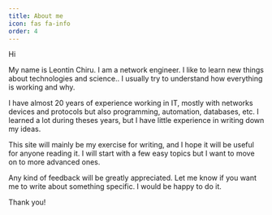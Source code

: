 ```yaml
---
title: About me
icon: fas fa-info
order: 4
---
```



Hi

My name is Leontin Chiru. I am a network engineer. I like to learn new things about technologies and science..
I usually try to understand how everything is working and why.

I have almost 20 years of experience working in IT, mostly with networks devices and protocols but also programming, automation, databases, etc.
I learned a lot during theses years, but I have little experience in writing down my ideas.

This site will mainly be my exercise for writing, and I hope it will be useful for anyone reading it.
I will start with a few easy topics but I want to move on to more advanced ones.

Any kind of feedback will be greatly appreciated. Let me know if you want me to write about something specific. I would be happy to do it.

Thank you!
